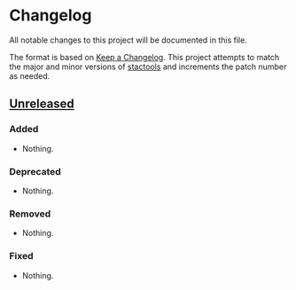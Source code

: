 # Changelog

All notable changes to this project will be documented in this file.

The format is based on [Keep a Changelog](https://keepachangelog.com/en/1.0.0/).
This project attempts to match the major and minor versions of
[stactools](https://github.com/stac-utils/stactools) and increments the patch
number as needed.

## [Unreleased]

### Added

- Nothing.

### Deprecated

- Nothing.

### Removed

- Nothing.

### Fixed

- Nothing.

[Unreleased]: <https://github.com/stactools-packages/amazonia-1/tree/main/>
